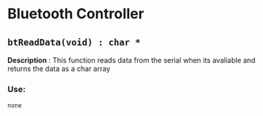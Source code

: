 # Bluetooth Controller

## `btReadData(void) : char *`

**Description** : This function reads data from the serial when its avaliable and returns the data as a char array
### Use:
```c++
none
```

